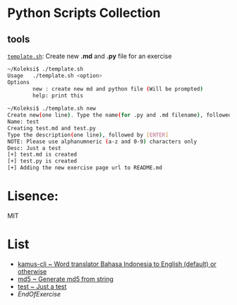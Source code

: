 # Python Scripts Collection

## tools

[`template.sh`](https://github.com/jockerz/Koleksi/blob/master/template.sh): Create new __.md__ and __.py__ file for an exercise

```bash
~/Koleksi$ ./template.sh 
Usage   ./template.sh <option>
Options 
        new : create new md and python file (Will be prompted)
        help: print this
        
~/Koleksi$ ./template.sh new
Create new(one line). Type the name(for .py and .md filename), followed by [ENTER]
Name: test
Creating test.md and test.py
Type the description(one line), followed by [ENTER]
NOTE: Please use alphanumneric (a-z and 0-9) characters only
Desc: Just a test
[+] test.md is created
[+] test.py is created
[+] Adding the new exercise page url to README.md
```

# Lisence: 

MIT

# List

- [kamus-cli ~ Word translator Bahasa Indonesia to English (default) or otherwise](/kamus-cli.md)
- [md5 ~ Generate md5 from string](/md5.md)
- [test ~ Just a test](/test.md)
- _EndOfExercise_
